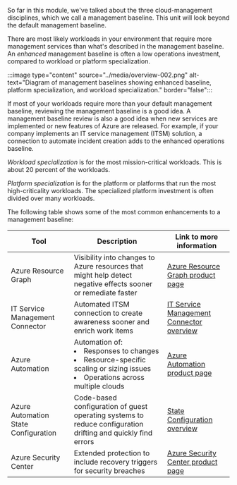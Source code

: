 So far in this module, we've talked about the three cloud-management disciplines, which we call a management baseline. This unit will look beyond the default management baseline. 

There are most likely workloads in your environment that require more management services than what's described in the management baseline. An *enhanced* management baseline is often a low operations investment, compared to workload or platform specialization.

:::image type="content" source="../media/overview-002.png" alt-text="Diagram of management baselines showing enhanced baseline, platform specialization, and workload specialization." border="false":::

If most of your workloads require more than your default management baseline, reviewing the management baseline is a good idea. A management baseline review is also a good idea when new services are implemented or new features of Azure are released. For example, if your company implements an IT service management (ITSM) solution, a connection to automate incident creation adds to the enhanced operations baseline.

*Workload specialization* is for the most mission-critical workloads. This is about 20 percent of the workloads.

*Platform specialization* is for the platform or platforms that run the most high-criticality workloads. The specialized platform investment is often divided over many workloads.

The following table shows some of the most common enhancements to a management baseline:

| Tool | Description | Link to more information |
| -----|-------------|--------------------------|
| Azure Resource Graph | Visibility into changes to Azure resources that might help detect negative effects sooner or remediate faster | [Azure Resource Graph product page](https://azure.microsoft.com/features/resource-graph/) |
| IT Service Management Connector | Automated ITSM connection to create awareness sooner and enrich work items |  [IT Service Management Connector overview](/azure/azure-monitor/alerts/itsmc-overview) |
| Azure Automation | Automation of: <li> Responses to changes</li><li>Resource-specific scaling or sizing issues</li><li> Operations across multiple clouds</li> |  [Azure Automation product page](https://azure.microsoft.com/services/automation/) |
| Azure Automation State Configuration 	| Code-based configuration of guest operating systems to reduce configuration drifting and quickly find errors | [State Configuration overview](/azure/automation/automation-dsc-overview) |
| Azure Security Center	| Extended protection to include recovery triggers for security breaches | [Azure Security Center product page](https://azure.microsoft.com/services/security-center/) |